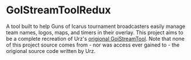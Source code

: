 # GoIStreamToolRedux
A tool built to help Guns of Icarus tournament broadcasters easily manage team names, logos, maps, and timers in their overlay. This project aims to be a complete recreation of Urz's [origional GoiStreamTool](https://urzlab.com/goistreamtool/). Note that none of this project source comes from - nor was access ever gained to - the origional source code written by Urz.

